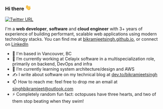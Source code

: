 ### Hi there <img src="https://github.com/BikramjeetSingh/BikramjeetSingh/blob/master/waveemoji.gif" width="20px"/>

[![Twitter URL](https://img.shields.io/twitter/url/https/twitter.com/bikramjtsingh.svg?style=social&label=@bikramjtsingh)](https://twitter.com/bikramjtsingh)

I'm a **web developer**, **software** and **cloud engineer** with 3+ years of experience of building performant, scalable web applications using modern technology stacks. You can find me at [bikramjeetsingh.github.io](https://bikramjeetsingh.github.io), or connect on [LinkedIn](https://www.linkedin.com/bikramjeets) 

- 📍 I'm based in Vancouver, BC
- 🔭 I’m currently working at Celayix software in a multispecialization role, primarily on backend, DevOps and infra
- 🌱 I’m currently learning system architecture/design and AWS
- ✍️ I write about software on my technical blog at [dev.to/bikramjeetsingh](https://dev.to/bikramjeetsingh)
- 📫 How to reach me: feel free to drop me an email at [singhbikramjeet@outlook.com](mailto:singhbikramjeet@outlook.com)
- ⚡ Completely random fun fact: octopuses have three hearts, and two of them stop beating when they swim!
